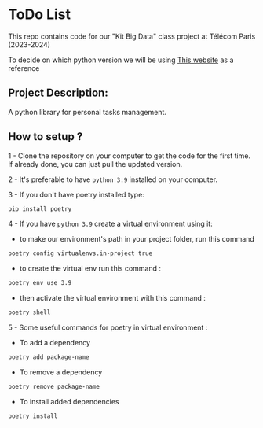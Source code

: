 # ToDo List
This repo contains code for our "Kit Big Data" class project at Télécom Paris (2023-2024)

To decide on which python version we will be using [This website](https://devguide.python.org/versions/) as a reference

## Project Description:
A python library for personal tasks management.

## How to setup ?
1 - Clone the repository on your computer to get the code for the first time. If already done, you can just pull the updated version.

2 - It's preferable to have `python 3.9` installed on your computer.

3 - If you don't have poetry installed type:
```sh
pip install poetry
```

4 - If you have `python 3.9` create a virtual environment using it:
* to make our environment's path in your project folder, run this command
```sh
poetry config virtualenvs.in-project true 
```
* to create the virtual env run this command :
```sh
poetry env use 3.9 
```
* then activate the virtual environment with this command :
```sh
poetry shell      
```

5 - Some useful commands for poetry in virtual environment : 
* To add a dependency
```sh
poetry add package-name      
```
* To remove a dependency
```sh
poetry remove package-name      
```
* To install added dependencies
```sh
poetry install     
```